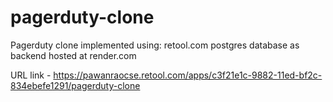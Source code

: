 # pagerduty-clone
Pagerduty clone implemented using:
  retool.com
  postgres database as backend hosted at render.com
  
  
  URL link - https://pawanraocse.retool.com/apps/c3f21e1c-9882-11ed-bf2c-834ebefe1291/pagerduty-clone
